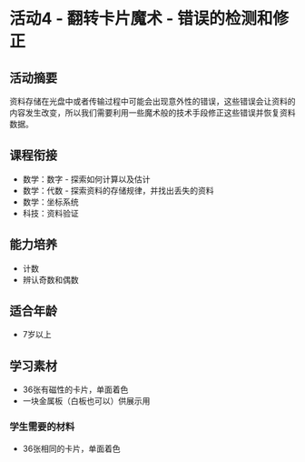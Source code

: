 # 活动4 - 翻转卡片魔术 - 错误的检测和修正

## 活动摘要
资料存储在光盘中或者传输过程中可能会出现意外性的错误，这些错误会让资料的内容发生改变，所以我们需要利用一些魔术般的技术手段修正这些错误并恢复资料数据。

## 课程衔接
- 数学：数字 - 探索如何计算以及估计
- 数学：代数 - 探索资料的存储规律，并找出丢失的资料
- 数学：坐标系统
- 科技：资料验证

## 能力培养
- 计数
- 辨认奇数和偶数

## 适合年龄
- 7岁以上

## 学习素材
- 36张有磁性的卡片，单面着色
- 一块金属板（白板也可以）供展示用
### 学生需要的材料
- 36张相同的卡片，单面着色
